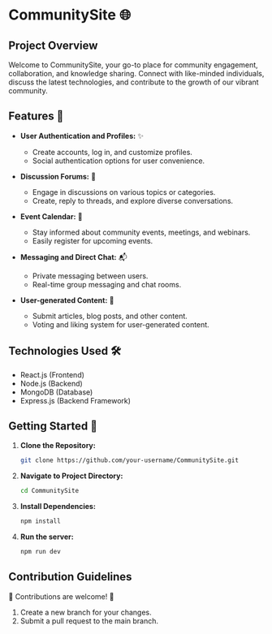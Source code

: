 # CommunitySite 🌐

## Project Overview

Welcome to CommunitySite, your go-to place for community engagement, collaboration, and knowledge sharing. Connect with like-minded individuals, discuss the latest technologies, and contribute to the growth of our vibrant community.

## Features 🚀

- **User Authentication and Profiles:** ✨
  - Create accounts, log in, and customize profiles.
  - Social authentication options for user convenience.

- **Discussion Forums:** 💬
  - Engage in discussions on various topics or categories.
  - Create, reply to threads, and explore diverse conversations.

- **Event Calendar:** 📅
  - Stay informed about community events, meetings, and webinars.
  - Easily register for upcoming events.

- **Messaging and Direct Chat:** 📬
  - Private messaging between users.
  - Real-time group messaging and chat rooms.

- **User-generated Content:** 📝
  - Submit articles, blog posts, and other content.
  - Voting and liking system for user-generated content.

## Technologies Used 🛠️

- React.js (Frontend)
- Node.js (Backend)
- MongoDB (Database)
- Express.js (Backend Framework)

## Getting Started 🏁

1. **Clone the Repository:**
   ```bash
   git clone https://github.com/your-username/CommunitySite.git

2. **Navigate to Project Directory:**
   ```bash
   cd CommunitySite

3. **Install Dependencies:**
   ```bash
   npm install

4. **Run the server:**
   ```bash
   npm run dev

## Contribution Guidelines

🎉 Contributions are welcome! 🎉

1. Create a new branch for your changes.
2. Submit a pull request to the main branch.
